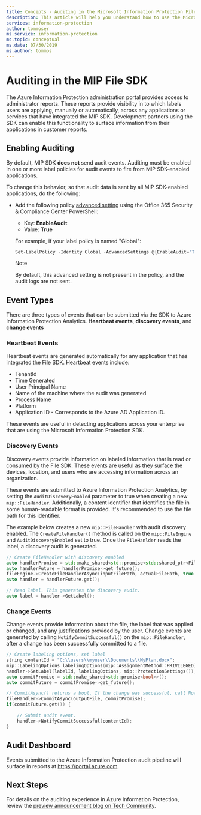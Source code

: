 ```yaml
---
title: Concepts - Auditing in the Microsoft Information Protection File SDK
description: This article will help you understand how to use the Microsoft Information Protection SDK to submit File SDK auditing events to Azure Information Protection Analytics.
services: information-protection
author: tommoser
ms.service: information-protection
ms.topic: conceptual
ms.date: 07/30/2019
ms.author: tommos
---
```


# Auditing in the MIP File SDK

The Azure Information Protection administration portal provides access to administrator reports. These reports provide visibility in to which labels users are applying, manually or automatically, across any applications or services that have integrated the MIP SDK. Development partners using the SDK can enable this functionality to surface information from their applications in customer reports.

## Enabling Auditing

By default, MIP SDK **does not** send audit events. Auditing must be enabled in one or more label policies for audit events to fire from MIP SDK-enabled applications.

To change this behavior, so that audit data is sent by all MIP SDK-enabled applications, do the following:

- Add the following policy [advanced setting](/azure/information-protection/rms-client/clientv2-admin-guide-customizations#configuring-advanced-settings-for-the-client-via-powershell) using the Office 365 Security & Compliance Center PowerShell:

    - Key: **EnableAudit**
    - Value: **True**

    For example, if your label policy is named "Global":

    ```PowerShell
    Set-LabelPolicy -Identity Global -AdvancedSettings @{EnableAudit="True"}
    ```

    > [!NOTE]
    > By default, this advanced setting is not present in the policy, and the audit logs are not sent.
    >


## Event Types

There are three types of events that can be submitted via the SDK to Azure Information Protection Analytics. **Heartbeat events**, **discovery events**, and **change events**

### Heartbeat Events

Heartbeat events are generated automatically for any application that has integrated the File SDK. Heartbeat events include:

* TenantId
* Time Generated
* User Principal Name
* Name of the machine where the audit was generated
* Process Name
* Platform
* Application ID - Corresponds to the Azure AD Application ID.

These events are useful in detecting applications across your enterprise that are using the Microsoft Information Protection SDK.

### Discovery Events

Discovery events provide information on labeled information that is read or consumed by the File SDK. These events are useful as they surface the devices, location, and users who are accessing information across an organization.

These events are submitted to Azure Information Protection Analytics, by setting the `AuditDiscoveryEnabled` parameter to true when creating a new `mip::FileHandler`. Additionally, a content identifier that identifies the file in some human-readable format is provided. It's recommended to use the file path for this identifier.

The example below creates a new `mip::FileHandler` with audit discovery enabled. The `CreateFileHandler()` method is called on the `mip::FileEngine` and `AuditDiscoveryEnabled` set to true. Once the `FileHanlder` reads the label, a discovery audit is generated.

```cpp
// Create FileHandler with discovery enabled
auto handlerPromise = std::make_shared<std::promise<std::shared_ptr<FileHandler>>>();
auto handlerFuture = handlerPromise->get_future();
fileEngine->CreateFileHandlerAsync(inputFilePath, actualFilePath, true /*AuditDiscoveryEnabled*/, make_shared<FileHandlerObserver>(), createFileHandlerPromise);
auto handler = handlerFuture.get();

// Read label. This generates the discovery audit.
auto label = handler->GetLabel();
```

### Change Events

Change events provide information about the file, the label that was applied or changed, and any justifications provided by the user. Change events are generated by calling `NotifyCommitSuccessful()` on the `mip::FileHandler`, after a change has been successfully committed to a file.

```cpp
// Create labeling options, set label
string contentId = "C:\\users\\myuser\\Documents\\MyPlan.docx";
mip::LabelingOptions labelingOptions(mip::AssignmentMethod::PRIVILEGED);
handler->SetLabel(labelId, labelingOptions, mip::ProtectionSettings());
auto commitPromise = std::make_shared<std::promise<bool>>();
auto commitFuture = commitPromise->get_future();

// CommitAsync() returns a bool. If the change was successful, call NotifyCommitSuccessful().
fileHandler->CommitAsync(outputFile, commitPromise);
if(commitFuture.get()) {

    // Submit audit event.
    handler->NotifyCommitSuccessful(contentId);
}
```

## Audit Dashboard

Events submitted to the Azure Information Protection audit pipeline will surface in reports at https://portal.azure.com. 

## Next Steps

For details on the auditing experience in Azure Information Protection, review the [preview announcement blog on Tech Community](https://techcommunity.microsoft.com/t5/Azure-Information-Protection/Data-discovery-reporting-and-analytics-for-all-your-data-with/ba-p/253854).
